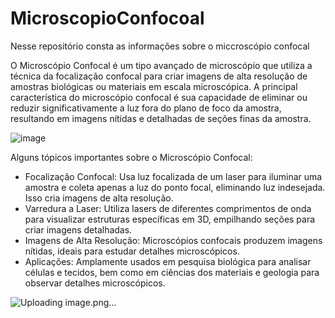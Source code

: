 # MicroscopioConfocoal
Nesse repositório consta as informações sobre o miccroscópio confocal

O Microscópio Confocal é um tipo avançado de microscópio que utiliza a técnica da focalização confocal para criar 
imagens de alta resolução de amostras biológicas ou materiais em escala microscópica. 
A principal característica do microscópio confocal é sua capacidade de eliminar ou reduzir 
significativamente a luz fora do plano de foco da amostra, resultando em imagens nítidas e detalhadas de seções finas da amostra.

![image](https://img.directindustry.com/pt/images_di/photo-g/210459-17121133.jpg)

Alguns tópicos importantes sobre o Microscópio Confocal:

- Focalização Confocal: Usa luz focalizada de um laser para iluminar uma amostra e coleta apenas a luz do ponto focal, eliminando luz indesejada. Isso cria imagens de alta resolução.
- Varredura a Laser: Utiliza lasers de diferentes comprimentos de onda para visualizar estruturas específicas em 3D, empilhando seções para criar imagens detalhadas.
- Imagens de Alta Resolução: Microscópios confocais produzem imagens nítidas, ideais para estudar detalhes microscópicos.
- Aplicações: Amplamente usados em pesquisa biológica para analisar células e tecidos, bem como em ciências dos materiais e geologia para observar detalhes microscópicos.

![Uploading image.png…]()
